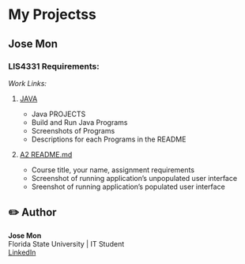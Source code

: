 
# My Projectss 

## Jose Mon

### LIS4331 Requirements:

*Work Links:*

1. [JAVA](java/java%20README.md "My Java files")

    -    Java PROJECTS
    -    Build and Run Java Programs
    -    Screenshots of Programs 
    -    Descriptions for each Programs in the README
    

2. [A2 README.md](a2/A2%20README.md "My A2 README.md file")

    -   Course title, your name, assignment requirements
    -   Screenshot of running application’s unpopulated user interface
    -   Sreenshot of running application’s populated user interface

## ✏️ Author
**Jose Mon**  
Florida State University | IT Student  
[LinkedIn](https://www.linkedin.com/in/jose-mon-675a67311/)    

